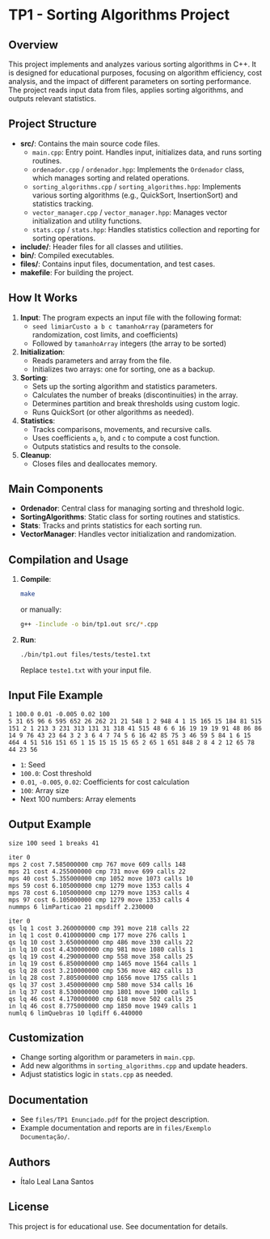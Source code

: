 # TP1 - Sorting Algorithms Project

## Overview
This project implements and analyzes various sorting algorithms in C++. It is designed for educational purposes, focusing on algorithm efficiency, cost analysis, and the impact of different parameters on sorting performance. The project reads input data from files, applies sorting algorithms, and outputs relevant statistics.

## Project Structure

- **src/**: Contains the main source code files.
  - `main.cpp`: Entry point. Handles input, initializes data, and runs sorting routines.
  - `ordenador.cpp` / `ordenador.hpp`: Implements the `Ordenador` class, which manages sorting and related operations.
  - `sorting_algorithms.cpp` / `sorting_algorithms.hpp`: Implements various sorting algorithms (e.g., QuickSort, InsertionSort) and statistics tracking.
  - `vector_manager.cpp` / `vector_manager.hpp`: Manages vector initialization and utility functions.
  - `stats.cpp` / `stats.hpp`: Handles statistics collection and reporting for sorting operations.
- **include/**: Header files for all classes and utilities.
- **bin/**: Compiled executables.
- **files/**: Contains input files, documentation, and test cases.
- **makefile**: For building the project.

## How It Works

1. **Input**: The program expects an input file with the following format:
   - `seed limiarCusto a b c tamanhoArray` (parameters for randomization, cost limits, and coefficients)
   - Followed by `tamanhoArray` integers (the array to be sorted)
2. **Initialization**:
   - Reads parameters and array from the file.
   - Initializes two arrays: one for sorting, one as a backup.
3. **Sorting**:
   - Sets up the sorting algorithm and statistics parameters.
   - Calculates the number of breaks (discontinuities) in the array.
   - Determines partition and break thresholds using custom logic.
   - Runs QuickSort (or other algorithms as needed).
4. **Statistics**:
   - Tracks comparisons, movements, and recursive calls.
   - Uses coefficients `a`, `b`, and `c` to compute a cost function.
   - Outputs statistics and results to the console.
5. **Cleanup**:
   - Closes files and deallocates memory.

## Main Components

- **Ordenador**: Central class for managing sorting and threshold logic.
- **SortingAlgorithms**: Static class for sorting routines and statistics.
- **Stats**: Tracks and prints statistics for each sorting run.
- **VectorManager**: Handles vector initialization and randomization.

## Compilation and Usage

1. **Compile**:
   ```bash
   make
   ```
   or manually:
   ```bash
   g++ -Iinclude -o bin/tp1.out src/*.cpp
   ```
2. **Run**:
   ```bash
   ./bin/tp1.out files/tests/teste1.txt
   ```
   Replace `teste1.txt` with your input file.

## Input File Example
```
1 100.0 0.01 -0.005 0.02 100
5 31 65 96 6 595 652 26 262 21 21 548 1 2 948 4 1 15 165 15 184 81 515 151 2 1 213 3 231 313 131 31 318 41 515 48 6 6 16 19 19 19 91 48 86 86 14 9 76 43 23 64 3 2 3 6 4 7 74 5 6 16 42 85 75 3 46 59 5 84 1 6 15 464 4 51 516 151 65 1 15 15 15 15 65 2 65 1 651 848 2 8 4 2 12 65 78 44 23 56

```
- `1`: Seed
- `100.0`: Cost threshold
- `0.01`, `-0.005`, `0.02`: Coefficients for cost calculation
- `100`: Array size
- Next 100 numbers: Array elements

## Output Example
```
size 100 seed 1 breaks 41

iter 0
mps 2 cost 7.585000000 cmp 767 move 609 calls 148
mps 21 cost 4.255000000 cmp 731 move 699 calls 22
mps 40 cost 5.355000000 cmp 1052 move 1073 calls 10
mps 59 cost 6.105000000 cmp 1279 move 1353 calls 4
mps 78 cost 6.105000000 cmp 1279 move 1353 calls 4
mps 97 cost 6.105000000 cmp 1279 move 1353 calls 4
nummps 6 limParticao 21 mpsdiff 2.230000

iter 0
qs lq 1 cost 3.260000000 cmp 391 move 218 calls 22
in lq 1 cost 0.410000000 cmp 177 move 276 calls 1
qs lq 10 cost 3.650000000 cmp 486 move 330 calls 22
in lq 10 cost 4.430000000 cmp 981 move 1080 calls 1
qs lq 19 cost 4.290000000 cmp 558 move 358 calls 25
in lq 19 cost 6.850000000 cmp 1465 move 1564 calls 1
qs lq 28 cost 3.210000000 cmp 536 move 482 calls 13
in lq 28 cost 7.805000000 cmp 1656 move 1755 calls 1
qs lq 37 cost 3.450000000 cmp 580 move 534 calls 16
in lq 37 cost 8.530000000 cmp 1801 move 1900 calls 1
qs lq 46 cost 4.170000000 cmp 618 move 502 calls 25
in lq 46 cost 8.775000000 cmp 1850 move 1949 calls 1
numlq 6 limQuebras 10 lqdiff 6.440000
```

## Customization
- Change sorting algorithm or parameters in `main.cpp`.
- Add new algorithms in `sorting_algorithms.cpp` and update headers.
- Adjust statistics logic in `stats.cpp` as needed.

## Documentation
- See `files/TP1 Enunciado.pdf` for the project description.
- Example documentation and reports are in `files/Exemplo Documentação/`.

## Authors
- Ítalo Leal Lana Santos

## License
This project is for educational use. See documentation for details.
